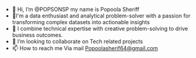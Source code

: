 - 👋 Hi, I’m @POPSONSP my name is Popoola Sheriff
- 👀I'm a data enthusiast and analytical problem-solver with a passion for transforming complex datasets into actionable insights
- 🌱  I combine technical expertise with creative problem-solving to drive business outcomes. 
- 💞️ I’m looking to collaborate on Tech related projects
- 📫 How to reach me Via mail Popoolasherif64@gmail.com
  

<!---
POPSONSP/POPSONSP is a ✨ special ✨ repository because its `README.md` (this file) appears on your GitHub profile.
You can click the Preview link to take a look at your changes.
--->
